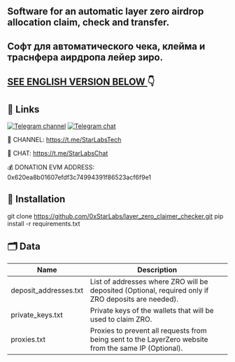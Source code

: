 ## Software for an automatic layer zero airdrop allocation claim, check and transfer.
## Софт для автоматического чека, клейма и траснфера аирдропа лейер зиро.

## [SEE ENGLISH VERSION BELOW ](https://github.com/0xStarLabs/StarLabs-Twitter?tab=readme-ov-file#english-version)👇

## 🔗 Links
[![Telegram channel](https://img.shields.io/endpoint?url=https://runkit.io/damiankrawczyk/telegram-badge/branches/master?url=https://t.me/StarLabsTech)](https://t.me/StarLabsTech)
[![Telegram chat](https://img.shields.io/endpoint?url=https://runkit.io/damiankrawczyk/telegram-badge/branches/master?url=https://t.me/StarLabsChat)](https://t.me/StarLabsChat)

🔔 CHANNEL: https://t.me/StarLabsTech

💬 CHAT: https://t.me/StarLabsChat

💰 DONATION EVM ADDRESS: 0x620ea8b01607efdf3c74994391f86523acf6f9e1

## 🚀 Installation
git clone https://github.com/0xStarLabs/layer_zero_claimer_checker.git
pip install -r requirements.txt


## 🗂️ Data

| Name | Description |
| --- | --- |
| deposit_addresses.txt | List of addresses where ZRO will be deposited (Optional, required only if ZRO deposits are needed).|
| private_keys.txt | Private keys of the wallets that will be used to claim ZRO. |
| proxies.txt | Proxies to prevent all requests from being sent to the LayerZero website from the same IP (Optional). |

